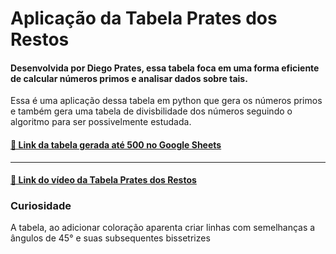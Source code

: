 # Aplicação da Tabela Prates dos Restos

#### Desenvolvida por Diego Prates, essa tabela foca em uma forma eficiente de calcular números primos e analisar dados sobre tais.

Essa é uma aplicação dessa tabela em python que gera os números primos e também gera uma tabela de divisbilidade dos números seguindo o algoritmo para ser possivelmente estudada.

#### [🔗 Link da tabela gerada até 500 no Google Sheets](https://docs.google.com/spreadsheets/d/1wOl9qld8hoNknZA1PxgJPvIfTWLcAx9zHKiD9APN75A/edit?usp=sharing)

---

#### [🔗 Link do vídeo da Tabela Prates dos Restos](https://www.youtube.com/watch?v=9yZFy561lk8)

### Curiosidade

A tabela, ao adicionar coloração aparenta criar linhas com semelhanças a ângulos de 45° e suas subsequentes bissetrizes
